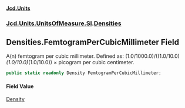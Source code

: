 #### [Jcd.Units](index.md 'index')
### [Jcd.Units.UnitsOfMeasure.SI](Jcd.Units.UnitsOfMeasure.SI.md 'Jcd.Units.UnitsOfMeasure.SI').[Densities](Densities.md 'Jcd.Units.UnitsOfMeasure.SI.Densities')

## Densities.FemtogramPerCubicMillimeter Field

A(n) femtogram per cubic millimeter. Defined as: (1.0/1000.0)/((1.0/10.0)*(1.0/10.0)*(1.0/10.0)) × picogram per cubic centimeter.

```csharp
public static readonly Density FemtogramPerCubicMillimeter;
```

#### Field Value
[Density](Density.md 'Jcd.Units.UnitTypes.Density')